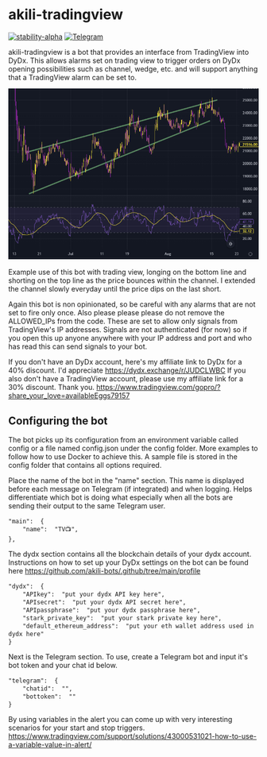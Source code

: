 # akili-tradingview

  
[![stability-alpha](https://img.shields.io/badge/stability-alpha-f4d03f.svg)](https://github.com/mkenney/software-guides/blob/master/STABILITY-BADGES.md#alpha)
[![Telegram](https://badges.aleen42.com/src/telegram.svg)](https://t.me/+9F0CZj8emLc2YTY0)

  

akili-tradingview is a bot that provides an interface from TradingView into DyDx. This allows alarms set on trading view to trigger orders on DyDx opening possibilities such as channel, wedge, etc. and will support anything that a TradingView alarm can be set to.

![Sample Channel Using akili-tradingview](https://raw.githubusercontent.com/akili-bots/.github/main/images/channel.png)

Example use of this bot with trading view, longing on the bottom line and shorting on the top line as the price bounces within the channel. I extended the channel slowly everyday until the price dips on the last short.

Again this bot is non opinionated, so be careful with any alarms that are not set to fire only once. Also please please please do not remove the ALLOWED_IPs from the code. These are set to allow only signals from TradingView's IP addresses. Signals are not authenticated (for now) so if you open this up anyone anywhere with your IP address and port and who has read this can send signals to your bot.

If you don't have an DyDx account, here's my affiliate link to DyDx for a 40% discount. I'd appreciate https://dydx.exchange/r/JUDCLWBC
If you also don't have a TradingView account, please use my affiliate link for a 30% discount. Thank you. https://www.tradingview.com/gopro/?share_your_love=availableEggs79157 

## Configuring the bot
The bot picks up its configuration from an environment variable called config or a file named config.json under the config folder. More examples to follow how to use Docker to achieve this. A sample file is stored in the config folder that contains all options required.

Place the name of the bot in the "name" section. This name is displayed before each message on Telegram (if integrated) and when logging. Helps differentiate which bot is doing what especially when all the bots are sending their output to the same Telegram user.

```
"main":  {
	"name":  "TV📺",
},
```

The dydx section contains all the blockchain details of your dydx account. Instructions on how to set up your DyDx settings on the bot can be found here https://github.com/akili-bots/.github/tree/main/profile
```
"dydx":  {
	"APIkey":  "put your dydx API key here",
	"APIsecret":  "put your dydx API secret here",
	"APIpassphrase":  "put your dydx passphrase here",
	"stark_private_key":  "put your stark private key here",
	"default_ethereum_address":  "put your eth wallet address used in dydx here"
}
```
Next is the Telegram section. To use, create a Telegram bot and input it's bot token and your chat id below.
```
"telegram":  {
	"chatid":  "",
	"bottoken":  ""
}
```

By using variables in the alert you can come up with very interesting scenarios for your start and stop triggers. https://www.tradingview.com/support/solutions/43000531021-how-to-use-a-variable-value-in-alert/